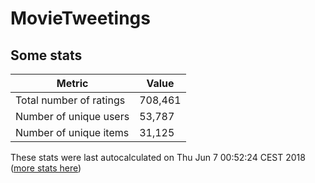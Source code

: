 # MovieTweetings
## Some stats

Metric | Value
--- | ---
Total number of ratings                 | 708,461
Number of unique users                  | 53,787
Number of unique items                  | 31,125
These stats were last autocalculated on Thu Jun 7 00:52:24 CEST 2018  ([more stats here](./stats.md))


